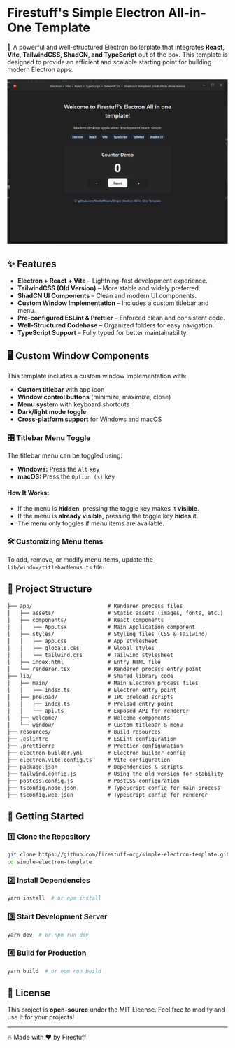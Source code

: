 # Firestuff's Simple Electron All-in-One Template

🚀 A powerful and well-structured Electron boilerplate that integrates **React, Vite, TailwindCSS, ShadCN, and TypeScript** out of the box. This template is designed to provide an efficient and scalable starting point for building modern Electron apps.

![Preview](app/assets/preview.png)

## ✨ Features

- **Electron + React + Vite** – Lightning-fast development experience.
- **TailwindCSS (Old Version)** – More stable and widely preferred.
- **ShadCN UI Components** – Clean and modern UI components.
- **Custom Window Implementation** – Includes a custom titlebar and menu.
- **Pre-configured ESLint & Prettier** – Enforced clean and consistent code.
- **Well-Structured Codebase** – Organized folders for easy navigation.
- **TypeScript Support** – Fully typed for better maintainability.

## 🖥️ Custom Window Components

This template includes a custom window implementation with:

- **Custom titlebar** with app icon
- **Window control buttons** (minimize, maximize, close)
- **Menu system** with keyboard shortcuts
- **Dark/light mode toggle**
- **Cross-platform support** for Windows and macOS

### 🎛️ Titlebar Menu Toggle

The titlebar menu can be toggled using:

- **Windows:** Press the `Alt` key
- **macOS:** Press the `Option (⌥)` key

#### How It Works:
- If the menu is **hidden**, pressing the toggle key makes it **visible**.
- If the menu is **already visible**, pressing the toggle key **hides** it.
- The menu only toggles if menu items are available.

### 🛠️ Customizing Menu Items

To add, remove, or modify menu items, update the `lib/window/titlebarMenus.ts` file.

## 📁 Project Structure

```
├── app/                        # Renderer process files
│   ├── assets/                 # Static assets (images, fonts, etc.)
│   ├── components/             # React components
│   │   ├── App.tsx             # Main Application component
│   ├── styles/                 # Styling files (CSS & Tailwind)
│   │   ├── app.css             # App stylesheet
│   │   ├── globals.css         # Global styles
│   │   └── tailwind.css        # Tailwind stylesheet
│   ├── index.html              # Entry HTML file
│   └── renderer.tsx            # Renderer process entry point
├── lib/                        # Shared library code
│   ├── main/                   # Main Electron process files
│   │   ├── index.ts            # Electron entry point
│   ├── preload/                # IPC preload scripts
│   │   ├── index.ts            # Preload entry point
│   │   └── api.ts              # Exposed API for renderer
│   ├── welcome/                # Welcome components
│   └── window/                 # Custom titlebar & menu
├── resources/                  # Build resources
├── .eslintrc                   # ESLint configuration
├── .prettierrc                 # Prettier configuration
├── electron-builder.yml        # Electron builder config
├── electron.vite.config.ts     # Vite configuration
├── package.json                # Dependencies & scripts
├── tailwind.config.js          # Using the old version for stability
├── postcss.config.js           # PostCSS configuration
├── tsconfig.node.json          # TypeScript config for main process
├── tsconfig.web.json           # TypeScript config for renderer
```

## 🚀 Getting Started

### 1️⃣ Clone the Repository
```sh
git clone https://github.com/firestuff-org/simple-electron-template.git
cd simple-electron-template
```

### 2️⃣ Install Dependencies
```sh
yarn install  # or npm install
```

### 3️⃣ Start Development Server
```sh
yarn dev  # or npm run dev
```

### 4️⃣ Build for Production
```sh
yarn build  # or npm run build
```

## 📜 License
This project is **open-source** under the MIT License. Feel free to modify and use it for your projects!

---

🔥 Made with ❤️ by Firestuff